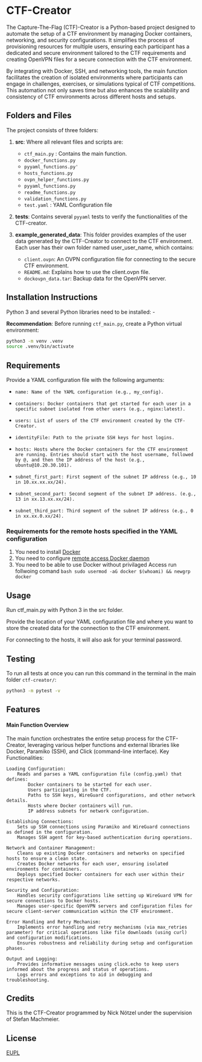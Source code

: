 # CTF-Creator

The Capture-The-Flag (CTF)-Creator is a Python-based project designed to automate the setup of a CTF environment by managing Docker containers, networking, and security configurations. It simplifies the process of provisioning resources for multiple users, ensuring each participant has a dedicated and secure environment tailored to the CTF requirements and creating OpenVPN files for a secure connection with the CTF environment.

By integrating with Docker, SSH, and networking tools, the main function facilitates the creation of isolated environments where participants can engage in challenges, exercises, or simulations typical of CTF competitions. This automation not only saves time but also enhances the scalability and consistency of CTF environments across different hosts and setups.

## Folders and Files

The project consists of three folders:
1. **src**: Where all relevant files and scripts are:
    - `ctf_main.py` : Contains the main function.
    - `docker_functions.py`
    - `pyyaml_functions.py'`
    - `hosts_functions.py`
    - `ovpn_helper_functions.py`
    - `pyyaml_functions.py`
    - `readme_functions.py`
    - `validation_functions.py`
    - `test.yaml` : YAML Configuration file

2. **tests**: Contains several `pyyaml` tests to verify the functionalities of the CTF-creator.
3. **example_generated_data**: This folder provides examples of the user data generated by the CTF-Creator to connect to the CTF environment. Each user has their own folder named user_user_name, which contains:

   - `client.ovpn`: An OVPN configuration file for connecting to the secure CTF environment.
   - `README.md`: Explains how to use the client.ovpn file.
   - `dockovpn_data.tar`: Backup data for the OpenVPN server.

## Installation Instructions

Python 3 and several Python libraries need to be installed:
    - 

**Recommendation**: Before running `ctf_main.py`, create a Python virtual environment:
```bash
python3 -m venv .venv
source .venv/bin/activate
```
## Requirements 
Provide a YAML configuration file with the following arguments:

-     name: Name of the YAML configuration (e.g., my_config).
-     containers: Docker containers that get started for each user in a specific subnet isolated from other users (e.g., nginx:latest).
-     users: List of users of the CTF environment created by the CTF-Creator.
-     identityFile: Path to the private SSH keys for host logins.
-     hosts: Hosts where the Docker containers for the CTF environment are running. Entries should start with the host username, followed by @, and then the IP address of the host (e.g., ubuntu@10.20.30.101).
-     subnet_first_part: First segment of the subnet IP address (e.g., 10 in 10.xx.xx.xx/24).
-     subnet_second_part: Second segment of the subnet IP address. (e.g., 13 in xx.13.xx.xx/24).
-     subnet_third_part: Third segment of the subnet IP address (e.g., 0 in xx.xx.0.xx/24).

### Requirements for the remote hosts specified in the YAML configuration 

1. You need to install [Docker](https://docs.docker.com/engine/install/ubuntu/)
2. You need to configure [remote access Docker daemon](https://docs.docker.com/engine/daemon/remote-access/)
3. You need to be able to use Docker without privilaged Access run follwoing comand ```bash sudo usermod -aG docker $(whoami) && newgrp docker  ```      



## Usage
Run ctf_main.py with Python 3 in the src folder.

Provide the location of your YAML configuration file and where you want to store the created data for the connection to the CTF environment.

For connecting to the hosts, it will also ask for your terminal password.

## Testing
To run all tests at once you can run this command in the terminal in the main folder `ctf-creator/`:
```bash
python3 -m pytest -v 
```

## Features

#### Main Function Overview

The main function orchestrates the entire setup process for the CTF-Creator, leveraging various helper functions and external libraries like Docker, Paramiko (SSH), and Click (command-line interface).
Key Functionalities:

    Loading Configuration:
        Reads and parses a YAML configuration file (config.yaml) that defines:
            Docker containers to be started for each user.
            Users participating in the CTF.
            Paths to SSH keys, WireGuard configurations, and other network details.
            Hosts where Docker containers will run.
            IP address subnets for network configuration.

    Establishing Connections:
        Sets up SSH connections using Paramiko and WireGuard connections as defined in the configuration.
        Manages SSH agent for key-based authentication during operations.

    Network and Container Management:
        Cleans up existing Docker containers and networks on specified hosts to ensure a clean state.
        Creates Docker networks for each user, ensuring isolated environments for containers.
        Deploys specified Docker containers for each user within their respective networks.

    Security and Configuration:
        Handles security configurations like setting up WireGuard VPN for secure connections to Docker hosts.
        Manages user-specific OpenVPN servers and configuration files for secure client-server communication within the CTF environment.

    Error Handling and Retry Mechanism:
        Implements error handling and retry mechanisms (via max_retries parameter) for critical operations like file downloads (using curl) and configuration modifications.
        Ensures robustness and reliability during setup and configuration phases.

    Output and Logging:
        Provides informative messages using click.echo to keep users informed about the progress and status of operations.
        Logs errors and exceptions to aid in debugging and troubleshooting.

## Credits

This is the CTF-Creator programmed by Nick Nötzel under the supervision of Stefan Machmeier.

## License
[EUPL](https://joinup.ec.europa.eu/sites/default/files/custom-page/attachment/2020-03/EUPL-1.2%20EN.txt)

